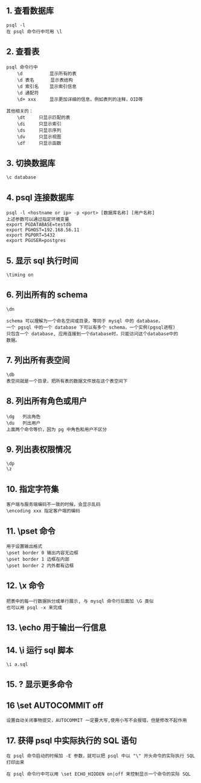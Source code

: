## 1. 查看数据库
    psql -l 
    在 psql 命令行中可用 \l 

## 2. 查看表
    psql 命令行中
        \d          显示所有的表
        \d 表名      显示表结构
        \d 索引名    显示索引信息
        \d 通配符
        \d+ xxx     显示更加详细的信息，例如表列的注释，OID等

    其他相关的：
        \dt     只显示匹配的表
        \di     只显示索引
        \ds     只显示序列
        \dv     只显示视图
        \df     只显示函数


## 3. 切换数据库
    \c database

## 4. psql 连接数据库
    psql -l <hostname or ip> -p <port> [数据库名称] [用户名称]   
    上述参数可以通过指定环境变量
    export PGDATABASE=testdb
    export PGHOST=192.168.56.11
    export PGPORT=5432
    export PGUSER=postgres

## 5. 显示 sql 执行时间
    \timing on

## 6. 列出所有的 schema 
    \dn
    
    schema 可以理解为一个命名空间或目录，等同于 mysql 中的 database，
    一个 pgsql 中的一个 database 下可以有多个 schema，一个实例(pgsql进程)
    只包含一个 database, 应用连接到一个database时，只能访问这个database中的
    数据。
    

## 7. 列出所有表空间 
    \db
    表空间就是一个目录，把所有表的数据文件放在这个表空间下

## 8. 列出所有角色或用户
    \dg   列出角色
    \du   列出用户
    上面两个命令等价，因为 pg 中角色和用户不区分

## 9. 列出表权限情况
    \dp 
    \z

## 10. 指定字符集
    客户端与服务端编码不一致的时候，会显示乱码
    \encoding xxx 指定客户端的编码

## 11. \pset 命令
    用于设置输出格式
    \pset border 0 输出内容无边框
    \pset border 1 边框在内部
    \pset border 2 内外都有边框

## 12. \x 命令
    把表中的每一行数据拆分成单行展示, 与 mysql 命令行后面加 \G 类似
    也可以用 psql -x 来完成

## 13. \echo 用于输出一行信息

## 14. \i 运行 sql 脚本
    \i a.sql 

## 15. \? 显示更多命令

## 16 \set AUTOCOMMIT off
    设置自动关闭事物提交，AUTOCOMMIT 一定要大写,使用小写不会报错，但是修改不起作用

## 17. 获得 psql 中实际执行的 SQL 语句
    在 psql 命令启动的时候加 -E 参数，就可以把 psql 中以 "\" 开头命令的实际执行 SQL 打印出来

    在 psql 命令行中可以用 \set ECHO_HIDDEN on|off 来控制显示一个命令的实际 SQL


